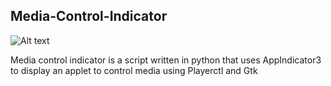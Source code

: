 ## Media-Control-Indicator

![Alt text](https://image.ibb.co/gNe0fK/2018_09_03_034237_1366x768_scrot.png)


Media control indicator is a script written in python that uses AppIndicator3 to display an applet to control media using Playerctl and Gtk

